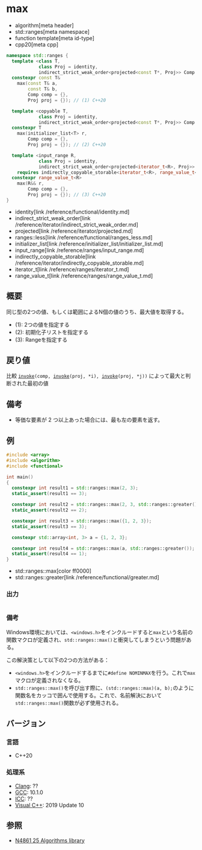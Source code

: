 # max
* algorithm[meta header]
* std::ranges[meta namespace]
* function template[meta id-type]
* cpp20[meta cpp]

```cpp
namespace std::ranges {
  template <class T,
            class Proj = identity,
            indirect_strict_weak_order<projected<const T*, Proj>> Comp = ranges::less>
  constexpr const T&
    max(const T& a,
        const T& b,
        Comp comp = {},
        Proj proj = {}); // (1) C++20

  template <copyable T,
            class Proj = identity,
            indirect_strict_weak_order<projected<const T*, Proj>> Comp = ranges::less>
  constexpr T
    max(initializer_list<T> r,
        Comp comp = {},
        Proj proj = {}); // (2) C++20

  template <input_range R,
            class Proj = identity,
            indirect_strict_weak_order<projected<iterator_t<R>, Proj>> Comp = ranges::less>
    requires indirectly_copyable_storable<iterator_t<R>, range_value_t<R>*>
  constexpr range_value_t<R>
    max(R&& r,
        Comp comp = {},
        Proj proj = {}); // (3) C++20
}
```
* identity[link /reference/functional/identity.md]
* indirect_strict_weak_order[link /reference/iterator/indirect_strict_weak_order.md]
* projected[link /reference/iterator/projected.md]
* ranges::less[link /reference/functional/ranges_less.md]
* initializer_list[link /reference/initializer_list/initializer_list.md]
* input_range[link /reference/ranges/input_range.md]
* indirectly_copyable_storable[link /reference/iterator/indirectly_copyable_storable.md]
* iterator_t[link /reference/ranges/iterator_t.md]
* range_value_t[link /reference/ranges/range_value_t.md]

## 概要
同じ型の2つの値、もしくは範囲によるN個の値のうち、最大値を取得する。

- (1): 2つの値を指定する
- (2): 初期化子リストを指定する
- (3): Rangeを指定する


## 戻り値
比較 [`invoke`](/reference/functional/invoke.md)`(comp, `[`invoke`](/reference/functional/invoke.md)`(proj, *i), `[`invoke`](/reference/functional/invoke.md)`(proj, *j))` によって最大と判断された最初の値

## 備考
- 等価な要素が 2 つ以上あった場合には、最も左の要素を返す。

## 例
```cpp example
#include <array>
#include <algorithm>
#include <functional>

int main()
{
  constexpr int result1 = std::ranges::max(2, 3);
  static_assert(result1 == 3);

  constexpr int result2 = std::ranges::max(2, 3, std::ranges::greater());
  static_assert(result2 == 2);

  constexpr int result3 = std::ranges::max({1, 2, 3});
  static_assert(result3 == 3);

  constexpr std::array<int, 3> a = {1, 2, 3};

  constexpr int result4 = std::ranges::max(a, std::ranges::greater());
  static_assert(result4 == 1);
}
```
* std::ranges::max[color ff0000]
* std::ranges::greater[link /reference/functional/greater.md]

### 出力
```
```

### 備考
Windows環境においては、`<windows.h>`をインクルードすると`max`という名前の関数マクロが定義され、`std::ranges::max()`と衝突してしまうという問題がある。

この解決策として以下の2つの方法がある：

- `<windows.h>`をインクルードするまでに`#define NOMINMAX`を行う。これで`max`マクロが定義されなくなる。
- `std::ranges::max()`を呼び出す際に、`(std::ranges::max)(a, b);`のように関数名をカッコで囲んで使用する。これで、名前解決において`std::ranges::max()`関数が必ず使用される。

## バージョン
### 言語
- C++20

### 処理系
- [Clang](/implementation.md#clang): ??
- [GCC](/implementation.md#gcc): 10.1.0
- [ICC](/implementation.md#icc): ??
- [Visual C++](/implementation.md#visual_cpp): 2019 Update 10

## 参照
- [N4861 25 Algorithms library](https://timsong-cpp.github.io/cppwp/n4861/algorithms)
